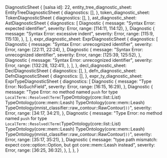 DiagnosticSheet {
    [salsa id]: 22,
    entity_tree_diagnostic_sheet: EntityTreeDiagnosticSheet {
        diagnostics: [],
    },
    token_diagnostic_sheet: TokenDiagnosticSheet {
        diagnostics: [],
    },
    ast_diagnostic_sheet: AstDiagnosticSheet {
        diagnostics: [
            Diagnostic {
                message: "Syntax Error: expected identifier",
                severity: Error,
                range: [114:11, 114:12),
            },
            Diagnostic {
                message: "Syntax Error: excessive indent",
                severity: Error,
                range: [115:9, 115:13),
            },
        ],
    },
    expr_diagnostic_sheet: ExprDiagnosticSheet {
        diagnostics: [
            Diagnostic {
                message: "Syntax Error: unrecognized identifier",
                severity: Error,
                range: [22:11, 22:24),
            },
            Diagnostic {
                message: "Syntax Error: unrecognized identifier",
                severity: Error,
                range: [125:39, 125:52),
            },
            Diagnostic {
                message: "Syntax Error: unrecognized identifier",
                severity: Error,
                range: [132:28, 132:41),
            },
        ],
    },
    decl_diagnostic_sheet: DeclDiagnosticSheet {
        diagnostics: [],
    },
    defn_diagnostic_sheet: DefnDiagnosticSheet {
        diagnostics: [],
    },
    expr_ty_diagnostic_sheet: ExprTypeDiagnosticSheet {
        diagnostics: [
            Diagnostic {
                message: "Type Error: NoSuchField",
                severity: Error,
                range: [16:15, 16:29),
            },
            Diagnostic {
                message: "Type Error: no method named `push` for type `LocalTerm::Resolved(Term(`TypeOntology(core::list::List) TypeOntology(core::mem::Leash) TypeOntology(core::mem::Leash) TypeOntology(mnist_classifier::raw_contour::RawContour)`))`",
                severity: Error,
                range: [34:17, 34:21),
            },
            Diagnostic {
                message: "Type Error: no method named `push` for type `LocalTerm::Resolved(Term(`TypeOntology(core::list::List) TypeOntology(core::mem::Leash) TypeOntology(core::mem::Leash) TypeOntology(mnist_classifier::raw_contour::RawContour)`))`",
                severity: Error,
                range: [35:17, 35:21),
            },
            Diagnostic {
                message: "type path mismatch: expect core::option::Option, but got core::mem::Leash instead",
                severity: Error,
                range: [36:25, 36:32),
            },
        ],
    },
}
